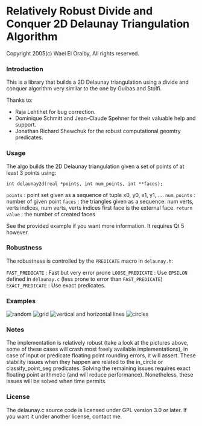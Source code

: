 # Relatively Robust Divide and Conquer 2D Delaunay Triangulation Algorithm

Copyright 2005(c) Wael El Oraiby, All rights reserved. 

### Introduction

This is a library that builds a 2D Delaunay triangulation using a divide and conquer algorithm very similar to the one by Guibas and Stolfi.

Thanks to:
* Raja Lehtihet for bug correction.
* Dominique Schmitt and Jean-Claude Spehner for their valuable help and support.
* Jonathan Richard Shewchuk for the robust computational geomtry predicates.

### Usage

The algo builds the 2D Delaunay triangulation given a set of points of at least
3 points using:

    int delaunay2d(real *points, int num_points, int **faces);

`points`	: point set given as a sequence of tuple x0, y0, x1, y1, ....
`num_points`	: number of given point
`faces`		: the triangles given as a sequence: num verts, verts indices, num verts, verts indices first face is the external face.
`return value`	: the number of created faces

See the provided example if you want more information. It requires Qt 5 however.

### Robustness
The robustness is controlled by the `PREDICATE` macro in `delaunay.h`:

`FAST_PREDICATE`  : Fast but very error prone 
`LOOSE_PREDICATE` : Use `EPSILON` defined in `delaunay.c` (less prone to error than `FAST_PREDICATE`)
`EXACT_PREDICATE` : Use exact predicates.


### Examples
![random](https://github.com/eloraiby/delaunay/raw/master/images/random.png)
![grid](https://github.com/eloraiby/delaunay/raw/master/images/grid.png)
![vertical and horizontal lines](https://github.com/eloraiby/delaunay/raw/master/images/vertical_horizontal.png)
![circles](https://github.com/eloraiby/delaunay/raw/master/images/circles.png)

### Notes

The implementation is relatively robust (take a look at the pictures above, some of these cases will crash most freely available implementations), in case of input or predicate floating point rounding errors, it will assert. 
These stability issues when they happen are related to the in_circle or classify_point_seg predicates. Solving the remaining issues requires exact floating point arithmetic (and will reduce performance). Nonetheless, these issues will be solved when time permits.

### License

The delaunay.c source code is licensed under GPL version 3.0 or later. If you want it under another license, contact me.



